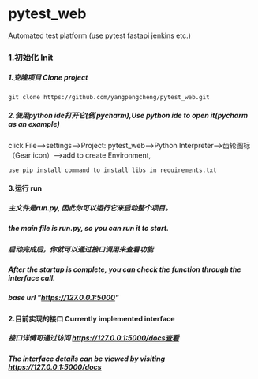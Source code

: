 # pytest_web
Automated test platform (use pytest fastapi jenkins etc.)

### 1.初始化 Init
##### 1.克隆项目 Clone project
```shell
git clone https://github.com/yangpengcheng/pytest_web.git
```
##### 2.使用python ide打开它(例 pycharm),Use python ide to open it(pycharm as an example)
click File-->settings-->Project: pytest_web-->Python Interpreter-->齿轮图标（Gear icon）-->add to create Environment,

```shell
use pip install command to install libs in requirements.txt
```

#### 3.运行 run
##### 主文件是run.py, 因此你可以运行它来启动整个项目。
##### the main file is run.py, so you can run it to start.
##### 启动完成后，你就可以通过接口调用来查看功能
##### After the startup is complete, you can check the function through the interface call.
##### base url "https://127.0.0.1:5000"

#### 2.目前实现的接口 Currently implemented interface
##### 接口详情可通过访问 https://127.0.0.1:5000/docs查看
##### The interface details can be viewed by visiting https://127.0.0.1:5000/docs
